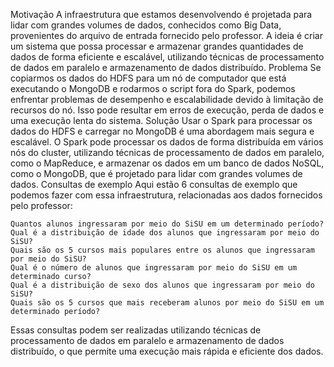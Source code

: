Motivação A infraestrutura que estamos desenvolvendo é projetada para lidar com grandes volumes de dados, conhecidos como Big Data, provenientes do arquivo de entrada fornecido pelo professor. A ideia é criar um sistema que possa processar e armazenar grandes quantidades de dados de forma eficiente e escalável, utilizando técnicas de processamento de dados em paralelo e armazenamento de dados distribuído. Problema Se copiarmos os dados do HDFS para um nó de computador que está executando o MongoDB e rodarmos o script fora do Spark, podemos enfrentar problemas de desempenho e escalabilidade devido à limitação de recursos do nó. Isso pode resultar em erros de execução, perda de dados e uma execução lenta do sistema. Solução Usar o Spark para processar os dados do HDFS e carregar no MongoDB é uma abordagem mais segura e escalável. O Spark pode processar os dados de forma distribuída em vários nós do cluster, utilizando técnicas de processamento de dados em paralelo, como o MapReduce, e armazenar os dados em um banco de dados NoSQL, como o MongoDB, que é projetado para lidar com grandes volumes de dados. Consultas de exemplo Aqui estão 6 consultas de exemplo que podemos fazer com essa infraestrutura, relacionadas aos dados fornecidos pelo professor:

    Quantos alunos ingressaram por meio do SiSU em um determinado período?
    Qual é a distribuição de idade dos alunos que ingressaram por meio do SiSU?
    Quais são os 5 cursos mais populares entre os alunos que ingressaram por meio do SiSU?
    Qual é o número de alunos que ingressaram por meio do SiSU em um determinado curso?
    Qual é a distribuição de sexo dos alunos que ingressaram por meio do SiSU?
    Quais são os 5 cursos que mais receberam alunos por meio do SiSU em um determinado período?

Essas consultas podem ser realizadas utilizando técnicas de processamento de dados em paralelo e armazenamento de dados distribuído, o que permite uma execução mais rápida e eficiente dos dados.
